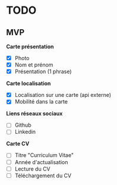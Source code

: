 # TODO

## MVP

**Carte présentation**

- [x] Photo
- [x] Nom et prénom
- [x] Présentation (1 phrase)

**Carte localisation**

- [x] Localisation sur une carte (api externe)
- [x] Mobilité dans la carte

**Liens réseaux sociaux**

- [ ] Github
- [ ] Linkedin

**Carte CV**

- [ ] Titre "Curriculum Vitae"
- [ ] Année d'actualisation
- [ ] Lecture du CV
- [ ] Téléchargement du CV
